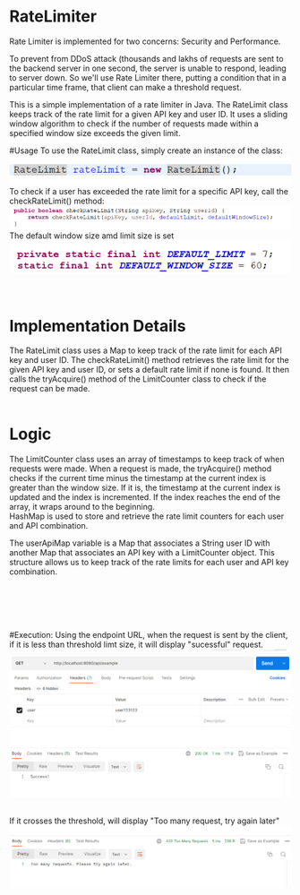 # RateLimiter

Rate Limiter is implemented for two concerns: Security and Performance.

To prevent from DDoS attack (thousands and lakhs of requests are sent to the backend server in one second, the server is unable to respond, leading to server down. So we'll use Rate Limiter there, putting a condition that in a particular time frame, that client can make a threshold request.

This is a simple implementation of a rate limiter in Java. The RateLimit class keeps track of the rate limit for a given API key and user ID. It uses a sliding window algorithm to check if the number of requests made within a specified window size exceeds the given limit.

#Usage
To use the RateLimit class, simply create an instance of the class:
![instance](Screenshots/instance.png)
<br>
To check if a user has exceeded the rate limit for a specific API key, call the checkRateLimit() method:
![check](Screenshots/checkRateLimit.png)
<br>
The default window size amd limit size is set<br>
![check](Screenshots/default.png)
<br><br><br>
# Implementation Details
The RateLimit class uses a Map to keep track of the rate limit for each API key and user ID. The checkRateLimit() method retrieves the rate limit for the given API key and user ID, or sets a default rate limit if none is found. It then calls the tryAcquire() method of the LimitCounter class to check if the request can be made.
<br><br>
# Logic
The LimitCounter class uses an array of timestamps to keep track of when requests were made. When a request is made, the tryAcquire() method checks if the current time minus the timestamp at the current index is greater than the window size. If it is, the timestamp at the current index is updated and the index is incremented. If the index reaches the end of the array, it wraps around to the beginning.
<br> 
HashMap is used to store and retrieve the rate limit counters for each user and API combination.

The userApiMap variable is a Map that associates a String user ID with another Map that associates an API key with a LimitCounter object. This structure allows us to keep track of the rate limits for each user and API key combination.


<br><br><br><br>

#Execution:
Using the endpoint URL, when the request is sent by the client, if it is less than threshold limt size, it will display "sucessful" request.<br>
![success](Screenshots/Postman1.png)<br><br>

If it crosses the threshold, will display "Too many request, try again later"<br>
![exceeded](Screenshots/Postman2.png)<br><br>



